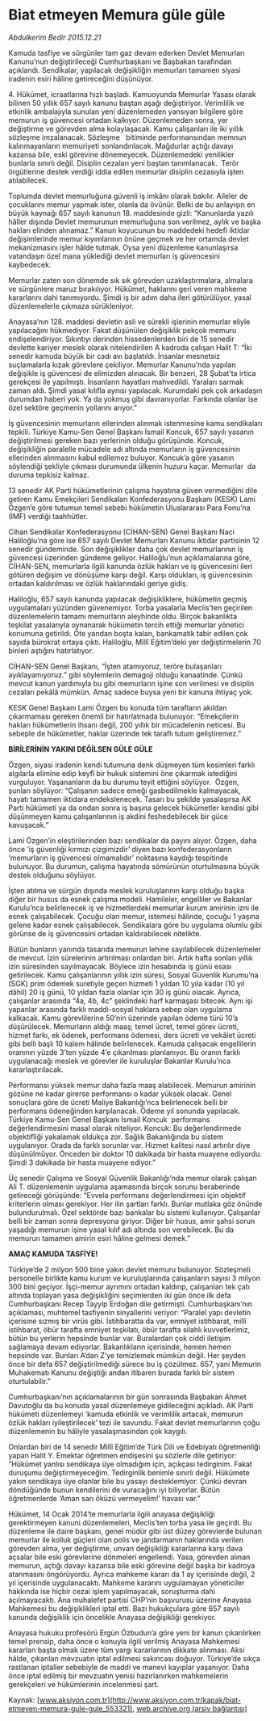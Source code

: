 # Biat etmeyen Memura güle güle

*Abdulkerim Bedir 2015.12.21*

<div class="pNewsDetailMainContent ctx_content" itemprop="articleBody">
 <p>
  Kamuda tasfiye ve sürgünler tam gaz devam ederken Devlet Memurları Kanunu’nun değiştirileceği Cumhurbaşkanı ve Başbakan tarafından açıklandı. Sendikalar, yapılacak değişikliğin memurları tamamen siyasi iradenin esiri hâline getireceğini düşünüyor.
 </p>
 <p>
  4. Hükümet, icraatlarına hızlı başladı. Kamuoyunda Memurlar Yasası olarak bilinen 50 yıllık 657 sayılı kanunu baştan aşağı değiştiriyor. Verimlilik ve etkinlik ambalajıyla sunulan yeni düzenlemeden yansıyan bilgilere göre memurun iş güvencesi ortadan kalkıyor. Düzenlemeden sonra, yer değiştirme ve görevden alma kolaylaşacak. Kamu çalışanları ile iki yıllık sözleşme imzalanacak. Sözleşme   bitiminde performansından memnun kalınmayanların memuriyeti sonlandırılacak. Mağdurlar açtığı davayı kazansa bile, eski görevine dönemeyecek. Düzenlemedeki yenilikler bunlarla sınırlı değil. Disiplin cezaları yeni baştan tanımlanacak.  Terör örgütlerine destek verdiği iddia edilen memurlar disiplin cezasıyla işten atılabilecek.
 </p>
 <p>
  Toplumda devlet memurluğuna güvenli iş imkânı olarak bakılır. Aileler de çocuklarını memur yapmak ister, olanla da övünür. Belki de bu anlayışın en büyük kaynağı 657 sayılı kanunun 18. maddesinde gizli: “Kanunlarda yazılı hâller dışında Devlet memurunun memurluğuna son verilmez, aylık ve başka hakları elinden alınamaz.” Kanun koyucunun bu maddedeki hedefi iktidar değişimlerinde memur kıyımlarının önüne geçmek ve her ortamda devlet mekanizmasını işler hâlde tutmak. Oysa yeni düzenleme kanunlaşırsa vatandaşın özel mana yüklediği devlet memurları iş güvencesini kaybedecek.
 </p>
 <p>
  Memurlar zaten son dönemde sık sık görevden uzaklaştırmalara, almalara ve sürgünlere maruz bırakılıyor. Hükümet, haklarını geri veren mahkeme kararlarını dahi tanımıyordu. Şimdi iş bir adım daha ileri götürülüyor, yasal düzenlemelerle çıkmaza sürükleniyor.
 </p>
 <p>
  Anayasa’nın 128. maddesi devletin asli ve sürekli işlerinin memurlar eliyle yapılacağını hükmediyor. Fakat düşünülen değişiklik pekçok memuru endişelendiriyor. Sıkıntıyı derinden hissedenlerden biri de 15 senedir devlette kariyer meslek olarak nitelendirilen A kadroda çalışan Halit T: “İki senedir kamuda büyük bir cadı avı başlatıldı. İnsanlar mesnetsiz suçlamalarla kızak görevlere çekiliyor. Memurlar Kanunu’nda yapılan değişikle iş güvencesi de elimizden alınacak. Bir benzeri, 28 Şubat’ta irtica gerekçesi ile yapılmıştı. İnsanların hayatları mahvedildi. Yaraları sarmak zaman aldı. Şimdi yasal kılıfla aynısı yapılacak. Kurumdaki pek çok arkadaşın durumdan haberi yok. Ya da yokmuş gibi davranıyorlar. Farkında olanlar ise özel sektöre geçmenin yollarını arıyor.”
 </p>
 <p>
  İş güvencesinin memurların ellerinden alınmak istenmesine kamu sendikaları tepkili. Türkiye Kamu-Sen Genel Başkanı İsmail Koncuk, 657 sayılı yasanın değiştirilmesi gereken bazı yerlerinin olduğu görüşünde. Koncuk, değişikliğin paralelle mücadele adı altında memurların iş güvencesinin ellerinden alınmasını kabul edilemez buluyor. Koncuk’a göre yasanın söylendiği şekliyle çıkması durumunda ülkenin huzuru kaçar. Memurlar  da duruma tepkisiz kalmaz.
 </p>
 <p>
  13 senedir AK Parti hükümetlerinin çalışma hayatına güven vermediğini dile getiren Kamu Emekçileri Sendikaları Konfederasyonu Başkanı (KESK) Lami Özgen’e göre tutumun temel sebebi hükümetin Uluslararası Para Fonu’na (IMF) verdiği taahhütler.
 </p>
 <p>
  Cihan Sendikalar Konfederasyonu (CİHAN-SEN) Genel Başkanı Naci Haliloğlu’na göre ise 657 sayılı Devlet Memurları Kanunu iktidar partisinin 12 senedir gündeminde. Son değişiklikler daha çok devlet memurlarının iş güvencesi üzerinden gündeme geliyor. Haliloğlu’nun açıklamalarına göre, CİHAN-SEN, memurlarla ilgili kanunda özlük hakları ve iş güvencesini ileri götüren değişim ve dönüşüme karşı değil. Karşı oldukları, iş güvencesinin ortadan kaldırılması ve özlük haklarındaki geriye gidiş.
 </p>
 <p>
  Haliloğlu, 657 sayılı kanunda yapılacak değişikliklere, hükümetin geçmiş uygulamaları yüzünden güvenemiyor. Torba yasalarla Meclis’ten geçirilen düzenlemelerin tamamı memurların aleyhinde oldu. Birçok bakanlıkta teşkilat yasalarıyla oynanarak hükümetin tercih ettiği memurlar yönetici konumuna getirildi. Öte yandan boşta kalan, bankamatik tabir edilen çok sayıda bürokrat ortaya çıktı. Haliloğlu, Millî Eğitim’deki yer değiştirmelerin 70 binleri aştığını hatırlatıyor.
 </p>
 <p>
  CİHAN-SEN Genel Başkanı, “İşten atamıyoruz, teröre bulaşanları ayıklayamıyoruz.” gibi söylemlerin demagoji olduğu kanaatinde. Çünkü mevcut kanun yardımıyla bu gibi memurların işine son verilmesi ve disiplin cezaları pekâlâ mümkün. Amaç sadece buysa yeni bir kanuna ihtiyaç yok.
 </p>
 <p>
  KESK Genel Başkanı Lami Özgen bu konuda tüm tarafların akıldan çıkarmaması gereken önemli bir hatırlatmada bulunuyor: “Emekçilerin hakları hükümetlerin ihsanı değil, 200 yıllık bir mücadelenin neticesi. Bu sebeple de hükümetler, haklar üzerinde tek taraflı tutum geliştiremez.”
 </p>
 <p>
  <strong>
   BİRİLERİNİN YAKINI DEĞİLSEN GÜLE GÜLE
  </strong>
 </p>
 <p>
  Özgen, siyasi iradenin kendi tutumuna denk düşmeyen tüm kesimleri farklı algılarla elimine edip keyfî bir hukuk sistemini öne çıkarmak istediğini vurguluyor. Yaşananların da bu durumu teyit ettiğini söylüyor.  Özgen,  şunları söylüyor: “Çalışanın sadece emeği gasbedilmekle kalmayacak, hayatı tamamen iktidara endekslenecek. Tasarı bu şekilde yasalaşırsa AK Parti hükümeti ya da ondan sonra iş başına gelecek hükümetler kendisi gibi düşünmeyen kamu çalışanlarının iş akdini feshedebilecek bir güce kavuşacak.”
 </p>
 <p>
  Lami Özgen’in eleştirilerinden bazı sendikalar da payını alıyor. Özgen, daha önce ‘iş güvenliği kırmızı çizgimizdir’ diyen bazı konfederasyonların ‘memurların iş güvencesi olmamalıdır’ noktasına kaydığı tespitinde bulunuyor. Bu durumun, çalışma hayatında sömürünün oturtulmasına büyük destek olduğunu söylüyor.
 </p>
 <p>
  İşten atılma ve sürgün dışında meslek kuruluşlarının karşı olduğu başka diğer bir husus da esnek çalışma modeli. Hamileler, engelliler ve Bakanlar Kurulu’nca belirlenecek iş ve hizmetlerdeki memurlar kurum amirinin izni ile esnek çalışabilecek. Çocuğu olan memur, istemesi hâlinde, çocuğu 1 yaşına gelene kadar esnek çalışabilecek. Sendikalara göre bu uygulama olumlu gibi görünse de iş güvencesini ortadan kaldırabilecek nitelikte.
 </p>
 <p>
  Bütün bunların yanında tasarıda memurun lehine sayılabilecek düzenlemeler de mevcut. İzin sürelerinin artırılması onlardan biri. Artık hafta sonları yıllık izin süresinden sayılmayacak. Böylece izin hesabında iş günü esası getirilecek. Kamu çalışanlarının yıllık izin süresi, Sosyal Güvenlik Kurumu’na (SGK) prim ödemek suretiyle geçen hizmeti 1 yıldan 10 yıla kadar (10 yıl dâhil) 20 iş günü, 10 yıldan fazla olanlar için 30 iş günü olacak. Ayrıca, çalışanlar arasında “4a, 4b, 4c” şeklindeki harf karmaşası bitecek. Aynı işi yapanlar arasında farklı maddi-sosyal haklara sebep olan uygulama kalkacak. Kamu görevlilerine 50’nin üzerinde yapılan ödeme türü 10’a düşürülecek. Memurların aldığı maaş; temel ücret, temel görev ücreti, hizmet farkı, ek ödenek, performans ödemesi, ders ücreti ve vekâlet ücreti gibi belli başlı 10 kalem hâlinde belirlenecek. Kamuda çalışacak engellilerin oranının yüzde 3’ten yüzde 4’e çıkarılması planlanıyor. Bu oranın farklı uygulanacağı meslek ve görevler ile kuruluşlar Bakanlar Kurulu’nca kararlaştırılacak.
 </p>
 <p>
  Performansı yüksek memur daha fazla maaş alabilecek. Memurun amirinin gözüne ne kadar girerse performansı o kadar yüksek olacak. Genel sonuçlara göre de ücreti Maliye Bakanlığı’nca belirlenecek belli bir performans ödeneğinden karşılanacak. Ödeme yıl sonunda yapılacak. Türkiye Kamu-Sen Genel Başkanı İsmail Koncuk  performans değerlendirmesini masal olarak niteliyor. Koncuk: Bu değerlendirmede objektifliği yakalamak oldukça zor. Sağlık Bakanlığında bu sistem uygulanıyor. Orada da farklı sorunlar var. Hizmet kalitesi nasıl artırılır diye düşünülmüyor. Önceden bir doktor 10 dakikada bir hasta muayene ediyordu. Şimdi 3 dakikada bir hasta muayene ediyor.”
 </p>
 <p>
  Üç senedir Çalışma ve Sosyal Güvenlik Bakanlığı’nda memur olarak çalışan Ali T. düzenlemenin uygulama aşamasında birçok sorunu beraberinde getireceği görüşünde: “Evvela performans değerlendirmesi için objektif kriterlerin olması gerekiyor. Her ilin şartları farklı. Bunlar mutlaka göz önünde bulundurulmalı. Özel sektörde bazı bankalar bu sistemi kullanıyor. Çalışanlar belli bir zaman sonra depresyona giriyor. Diğer bir husus, amir şahsi sorun yaşadığı memurun işine yasal kılıf adı altında son verebilecek. Bu da memurun tamamen amirin esiri hâline gelmesi demek.”
 </p>
 <p>
  <strong>
   AMAÇ KAMUDA TASFİYE!
  </strong>
 </p>
 <p>
  Türkiye’de 2 milyon 500 bine yakın devlet memuru bulunuyor. Sözleşmeli personelle birlikte kamu kurum ve kuruluşlarında çalışanların sayısı 3 milyon 300 bini geçiyor. İşçi-memur ayrımını ortadan kaldırıp, çalışanları tek çatı altında toplayan yasa değişikliğini seçimlerden iki gün önce ilk defa Cumhurbaşkanı Recep Tayyip Erdoğan dile getirmişti. Cumhurbaşkanı’nın açıklaması, muhtemel tasfiyenin sinyallerini veriyor: “Paralel yapı devletin içerisine sızmış bir virüs gibi. İstihbaratta da var, emniyet istihbarat, millî istihbarat, öbür tarafta emniyet teşkilatı, öbür tarafta silahlı kuvvetlerimiz, bütün bu yerlerin hepsinde bunlar var. Buralardan çok ciddi iletişim sağlamaya devam ediyorlar. Bakanlıkların içerisinde, hemen hemen hepsinde var. Bunları A’dan Z’ye temizlemek mümkün değil. Her şeyden önce bir defa 657 değiştirilmediği sürece bu iş çözülmez. 657, yani Memurin Muhakematı Kanunu değiştiği andan itibaren burada farklı bir sistem oturtulabilir.”
 </p>
 <p>
  Cumhurbaşkanı’nın açıklamalarının bir gün sonrasında Başbakan Ahmet Davutoğlu da bu konuda yasal düzenlemeye gidileceğini açıkladı. AK Parti hükümeti düzenlemeyi ‘kamuda etkinlik ve verimlilik artacak, memurun özlük hakları iyileştirilecek’ tezi ile savundu. Fakat devlet memurlarının çoğu düzenlemenin bu hâliyle yasalaşmasından çok kaygılı.
 </p>
 <p>
  Onlardan biri de 14 senedir Millî Eğitim’de Türk Dili ve Edebiyatı öğretmenliği yapan Halit Y. Emektar öğretmen endişesini şu sözlerle dile getiriyor: “Hükümet yanlısı sendikaya üye olmadığım için, açıkçası tedirginim. Fakat duruşumu değiştirmeyeceğim. Tedirginlik benimle sınırlı değil. Hükümete yakın sendikaya üye olanlar bile bu yasayı desteklemiyor. Çünkü devran döndüğünde bunun kendilerini de vuracağını iyi biliyorlar. Bütün öğretmenlerde ‘Aman sarı öküzü vermeyelim!’ havası var.”
 </p>
 <p>
  Hükümet, 14 Ocak 2014’te memurlarla ilgili anayasa değişikliği gerektirmeyen kanuni düzenlemeleri, Meclis’ten torba yasa ile geçirdi. Bu düzenleme ile daire başkanı, genel müdür gibi üst düzey görevlerde bulunan memurlar ile kolluk güçleri olan polis ve jandarmanın haklarında verilen görevden alma, yer değiştirme, unvan değişikliği kararlarına karşı dava açsalar bile eski görevlerine dönmeleri engellendi. Yasa, görevden alınan memurun, açtığı davayı kazansa bile eski görevine değil başka bir kadroya atanmasını öngörüyordu. Ayrıca mahkeme kararı da 1 ay içerisinde değil, 2 yıl içerisinde uygulanacaktı. Mahkeme kararını uygulamayan yöneticiler hakkında ise hiçbir cezai işlem yapılmayacak, soruşturma dahi açılmayacaktı. Ana muhalefet partisi CHP’nin başvurusu üzerine Anayasa Mahkemesi bu değişiklikleri iptal etti. Bazı hukukçulara göre 657 sayılı kanunda değişiklik için öncelikle Anayasa değişikliği gerekiyor.
 </p>
 <p>
  Anayasa hukuku profesörü Ergün Özbudun’a göre yeni bir kanun çıkarılırken temel prensip, daha önce o konuyla ilgili verilmiş Anayasa Mahkemesi kararları başta olmak üzere tüm yargı kararlarının dikkate alınması. Aksi hâlde, çıkarılan mevzuatın iptal edilmesi sakıncası doğuyor. Türkiye’de sıkça rastlanan iptaller sebebiyle de maddi ve manevi kayıplar yaşanıyor. Daha önce iptal edilmiş bir mevzuatın yenisi hazırlanırken mahkemelerin gerekçeleri ve hükümlerinin incelenmesi şart.
 </p>
</div>


Kaynak: [www.aksiyon.com.tr](http://www.aksiyon.com.tr/kapak/biat-etmeyen-memura-gule-gule_553321), [web.archive.org (arşiv bağlantısı)](http://web.archive.org/web/20160119194403/http://www.aksiyon.com.tr/kapak/biat-etmeyen-memura-gule-gule_553321)
